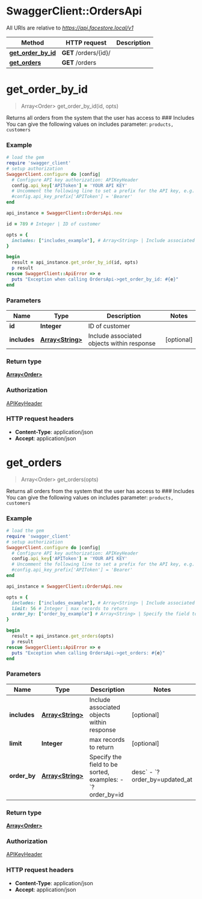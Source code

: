# SwaggerClient::OrdersApi

All URIs are relative to *https://api.facestore.local/v1*

Method | HTTP request | Description
------------- | ------------- | -------------
[**get_order_by_id**](OrdersApi.md#get_order_by_id) | **GET** /orders/{id}/ | 
[**get_orders**](OrdersApi.md#get_orders) | **GET** /orders | 


# **get_order_by_id**
> Array&lt;Order&gt; get_order_by_id(id, opts)



Returns all orders from the system that the user has access to  ### Includes You can give the following values on includes parameter: `products, customers` 

### Example
```ruby
# load the gem
require 'swagger_client'
# setup authorization
SwaggerClient.configure do |config|
  # Configure API key authorization: APIKeyHeader
  config.api_key['APIToken'] = 'YOUR API KEY'
  # Uncomment the following line to set a prefix for the API key, e.g. 'Bearer' (defaults to nil)
  #config.api_key_prefix['APIToken'] = 'Bearer'
end

api_instance = SwaggerClient::OrdersApi.new

id = 789 # Integer | ID of customer

opts = { 
  includes: ["includes_example"], # Array<String> | Include associated objects within response
}

begin
  result = api_instance.get_order_by_id(id, opts)
  p result
rescue SwaggerClient::ApiError => e
  puts "Exception when calling OrdersApi->get_order_by_id: #{e}"
end
```

### Parameters

Name | Type | Description  | Notes
------------- | ------------- | ------------- | -------------
 **id** | **Integer**| ID of customer | 
 **includes** | [**Array&lt;String&gt;**](String.md)| Include associated objects within response | [optional] 

### Return type

[**Array&lt;Order&gt;**](Order.md)

### Authorization

[APIKeyHeader](../README.md#APIKeyHeader)

### HTTP request headers

 - **Content-Type**: application/json
 - **Accept**: application/json



# **get_orders**
> Array&lt;Order&gt; get_orders(opts)



Returns all orders from the system that the user has access to  ### Includes You can give the following values on includes parameter: `products, customers` 

### Example
```ruby
# load the gem
require 'swagger_client'
# setup authorization
SwaggerClient.configure do |config|
  # Configure API key authorization: APIKeyHeader
  config.api_key['APIToken'] = 'YOUR API KEY'
  # Uncomment the following line to set a prefix for the API key, e.g. 'Bearer' (defaults to nil)
  #config.api_key_prefix['APIToken'] = 'Bearer'
end

api_instance = SwaggerClient::OrdersApi.new

opts = { 
  includes: ["includes_example"], # Array<String> | Include associated objects within response
  limit: 56 # Integer | max records to return
  order_by: ["order_by_example"] # Array<String> | Specify the field to be sorted, examples:  - `?order_by=id|desc` - `?order_by=updated_at|desc,position|asc` 
}

begin
  result = api_instance.get_orders(opts)
  p result
rescue SwaggerClient::ApiError => e
  puts "Exception when calling OrdersApi->get_orders: #{e}"
end
```

### Parameters

Name | Type | Description  | Notes
------------- | ------------- | ------------- | -------------
 **includes** | [**Array&lt;String&gt;**](String.md)| Include associated objects within response | [optional] 
 **limit** | **Integer**| max records to return | [optional] 
 **order_by** | [**Array&lt;String&gt;**](String.md)| Specify the field to be sorted, examples:  - &#x60;?order_by&#x3D;id|desc&#x60; - &#x60;?order_by&#x3D;updated_at|desc,position|asc&#x60;  | [optional] 

### Return type

[**Array&lt;Order&gt;**](Order.md)

### Authorization

[APIKeyHeader](../README.md#APIKeyHeader)

### HTTP request headers

 - **Content-Type**: application/json
 - **Accept**: application/json



